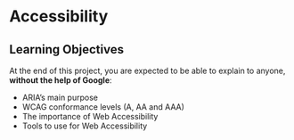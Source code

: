 <h1>Accessibility</h1>

<h2>Learning Objectives</h2>

<p>At the end of this project, you are expected to be able to explain to anyone, <strong>without the help of Google</strong>:</p>

<ul>
<li>ARIA&rsquo;s main purpose</li>
<li>WCAG conformance levels (A, AA and AAA)</li>
<li>The importance of Web Accessibility</li>
<li>Tools to use for Web Accessibility</li>
</ul>
